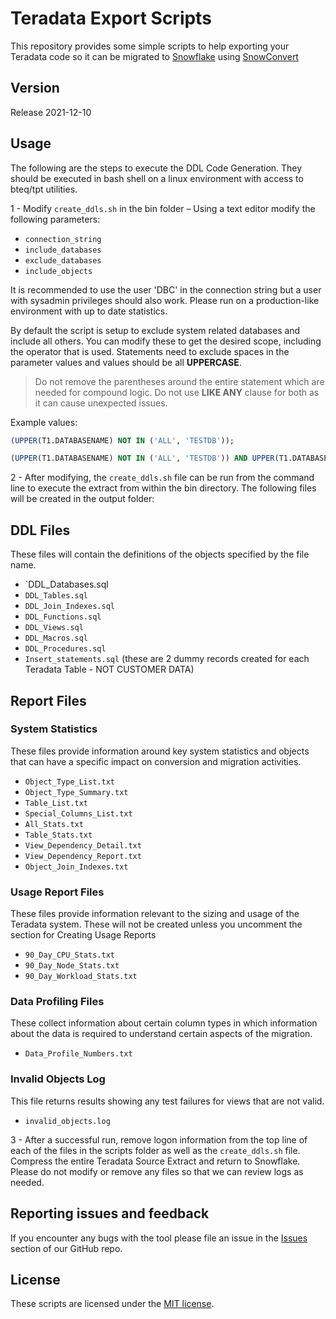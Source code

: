 # Teradata Export Scripts

This repository provides some simple scripts to help exporting your Teradata code so it can be migrated to [Snowflake](https://www.snowflake.com/) using [SnowConvert](https://docs.snowconvert.com/snowconvert/for-teradata/introduction)

## Version

Release 2021-12-10

## Usage

The following are the steps to execute the DDL Code Generation. They should be executed in bash shell on a linux environment with access to bteq/tpt utilities.

1 - Modify `create_ddls.sh` in the bin folder – Using a text editor modify the following parameters:

* `connection_string`
* `include_databases`
* `exclude_databases`
* `include_objects`

It is recommended to use the user 'DBC' in the connection string but a user with sysadmin privileges should also work. Please run on a production-like environment with up to date statistics.

By default the script is setup to exclude system related databases and include all others. You can modify these to get the desired scope, including the operator that is used. Statements need to exclude spaces in the parameter values and values should be all **UPPERCASE**. 

> Do not remove the parentheses around the entire statement which are needed for compound logic. 
> Do not use **LIKE ANY** clause for both as it can cause unexpected issues. 

Example values:

```sql
(UPPER(T1.DATABASENAME) NOT IN ('ALL', 'TESTDB'));

(UPPER(T1.DATABASENAME) NOT IN ('ALL', 'TESTDB')) AND UPPER(T1.DATABASENAME) NOT LIKE ('TD_%'))
```

2 - After modifying, the `create_ddls.sh` file can be run from the command line to execute the extract from within the bin directory. The following files will be created in the output folder:

## DDL Files

These files will contain the definitions of the objects specified by the file name.

* `DDL_Databases.sql
* `DDL_Tables.sql`
* `DDL_Join_Indexes.sql`
* `DDL_Functions.sql`
* `DDL_Views.sql`
* `DDL_Macros.sql`
* `DDL_Procedures.sql`
* `Insert_statements.sql` (these are 2 dummy records created for each Teradata Table - NOT CUSTOMER DATA)

## Report Files

### System Statistics 
These files provide information around key system statistics and objects that can have a specific impact on conversion and migration activities.

* `Object_Type_List.txt`
* `Object_Type_Summary.txt`
* `Table_List.txt`
* `Special_Columns_List.txt`
* `All_Stats.txt`
* `Table_Stats.txt`
* `View_Dependency_Detail.txt`
* `View_Dependency_Report.txt`
* `Object_Join_Indexes.txt`

### Usage Report Files

These files provide information relevant to the sizing and usage of the Teradata system. These will not be created unless you uncomment the section for Creating Usage Reports

* `90_Day_CPU_Stats.txt`
* `90_Day_Node_Stats.txt`
* `90_Day_Workload_Stats.txt`

### Data Profiling Files

These collect information about certain column types in which information about the data is required to understand certain aspects of the migration.

* `Data_Profile_Numbers.txt`

### Invalid Objects Log

This file returns results showing any test failures for views that are not valid.

* `invalid_objects.log`

3 - After a successful run, remove logon information from the top line of each of the files in the scripts folder as well as the `create_ddls.sh` file. Compress the entire Teradata Source Extract and return to Snowflake. Please do not modify or remove any files so that we can review logs as needed.

## Reporting issues and feedback

If you encounter any bugs with the tool please file an issue in the
[Issues](https://github.com/Snowflake-Labs/SC.DDLExportScripts/issues) section of our GitHub repo.

## License

These scripts are licensed under the [MIT license](https://github.com/Snowflake-Labs/SC.DDLExportScripts/blob/main/Teradata/License.txt).
